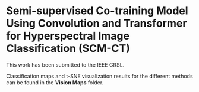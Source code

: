 # Semi-supervised Co-training Model Using Convolution and Transformer for Hyperspectral Image Classification (SCM-CT)

This work has been submitted to the IEEE GRSL.

Classification maps and t-SNE visualization results for the different methods can be found in the **Vision Maps** folder.
